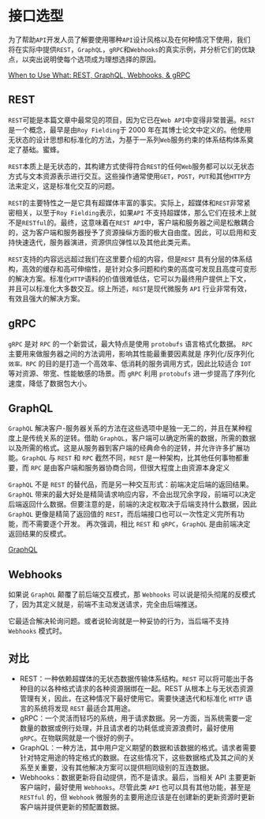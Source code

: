 # 接口选型

为了帮助`API`开发人员了解要使用哪种`API`设计风格以及在何种情况下使用，我们将在实际中提供`REST`，`GraphQL`，`gRPC`和`Webhooks`的真实示例，并分析它们的优缺点，以突出说明使每个选项成为理想选择的原因。

[When to Use What: REST, GraphQL, Webhooks, & gRPC](https://nordicapis.com/when-to-use-what-rest-graphql-webhooks-grpc/)

## REST

`REST`可能是本篇文章中最常见的项目，因为它已在`Web API`中变得非常普遍。`REST`是一个概念，最早是由`Roy Fielding`于 2000 年在其博士论文中定义的。他使用无状态的设计思想和标准化的方法，为基于一系列`Web`服务约束的体系结构体系奠定了基础。蜜蜂。

`REST`本质上是无状态的，其构建方式使得符合`REST`的任何`Web`服务都可以以无状态方式与文本资源表示进行交互。这些操作通常使用`GET`，`POST`，`PUT`和其他`HTTP`方法来定义，这是标准化交互的问题。

`REST`的主要特性之一是它具有超媒体丰富的事实。实际上，超媒体和`REST`非常紧密相关，以至于`Roy Fielding`表示，如果`API` 不支持超媒体，那么它们在技术上就不是`RESTful`的。最终，这意味着在`REST API`中，客户端和服务器之间是松散耦合的，这为客户端和服务器授予了资源操纵方面的极大自由度。因此，可以启用和支持快速迭代，服务器演进，资源供应弹性以及其他此类元素。

`REST`支持的内容远远超过我们在这里要介绍的内容，但是`REST` 具有分层的体系结构，高效的缓存和高可伸缩性，是针对众多问题和约束的高度可发现且高度可变形的解决方案。标准化`HTTP`语料的价值很难低估，它可以为最终用户提供上下文，并且可以标准化大多数交互。综上所述，`REST`是现代微服务 `API` 行业非常有效，有效且强大的解决方案。

## gRPC

`gRPC` 是对 `RPC` 的一个新尝试，最大特点是使用 `protobufs` 语言格式化数据。
`RPC` 主要用来做服务器之间的方法调用，影响其性能最重要因素就是 序列化/反序列化 `效率。RPC` 的目的是打造一个高效率、低消耗的服务调用方式，因此比较适合 `IOT` 等对资源、带宽、性能敏感的场景。而 `gRPC` 利用 `protobufs` 进一步提高了序列化速度，降低了数据包大小。

## GraphQL

`GraphQL` 解决客户-服务器关系的方法在这些选项中是独一无二的，并且在某种程度上是传统关系的逆转。借助 `GraphQL`，客户端可以确定所需的数据，所需的数据以及所需的格式。这是从服务器到客户端的经典命令的逆转，并允许许多扩展功能。`GraphQL` 与 `REST` 和 `RPC` 截然不同，`REST` 是一种架构，比其他任何事物都重要，而 `RPC` 是由客户端和服务器协商合同，但很大程度上由资源本身定义

`GraphQL` 不是 `REST` 的替代品，而是另一种交互形式：前端决定后端的返回结果。
`GraphQL` 带来的最大好处是精简请求响应内容，不会出现冗余字段，前端可以决定后端返回什么数据。但要注意的是，前端的决定权取决于后端支持什么数据，因此 `GraphQL` 更像是精简了返回值的 `REST`，而后端接口也可以一次性定义完所有功能，而不需要逐个开发。
再次强调，相比 `REST` 和 `gRPC`，`GraphQL` 是由前端决定返回结果的反模式。

[GraphQL](https://juejin.im/post/5ef010d2e51d4573fc2220fd)

## Webhooks

如果说 `GraphQL` 颠覆了前后端交互模式，那 `Webhooks` 可以说是彻头彻尾的反模式了，因为其定义就是，前端不主动发送请求，完全由后端推送。

它最适合解决轮询问题。或者说轮询就是一种妥协的行为，当后端不支持 `Webhooks` 模式时。

## 对比

- REST：一种依赖超媒体的无状态数据传输体系结构。`REST` 可以将可能出于各种目的以各种格式请求的各种资源捆绑在一起。REST 从根本上与无状态资源管理有关，因此，在这种情况下最好使用它。需要快速迭代和标准化 `HTTP` 语言的系统将发现 `REST` 最适合其用途。
- gRPC：一个灵活而轻巧的系统，用于请求数据。另一方面，当系统需要一定数量的数据或例行处理，并且请求者的功耗低或资源浪费时，最好使用 `gRPC`。在物联网就是一个很好的例子。
- GraphQL：一种方法，其中用户定义期望的数据和该数据的格式。请求者需要针对特定用途的特定格式的数据。在这些情况下，这些数据格式及其之间的关系至关重要，没有其他解决方案可以提供相同级别的互连数据。
- Webhooks：数据更新将自动提供，而不是请求。最后，当相关 API 主要更新客户端时，最好使用 `Webhooks`。尽管此类 `API` 也可以具有其他功能，甚至是 `RESTful` 的，但 `Webhook` 微服务的主要用途应该是在创建新的更新资源时更新客户端并提供更新的预配置数据。
